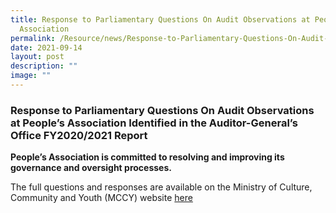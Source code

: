 ```yaml
---
title: Response to Parliamentary Questions On Audit Observations at People's
  Association
permalink: /Resource/news/Response-to-Parliamentary-Questions-On-Audit-Observations-at-Peoples-Association/
date: 2021-09-14
layout: post
description: ""
image: ""
---
```

### Response to Parliamentary Questions On Audit Observations at People’s Association Identified in the Auditor-General’s Office FY2020/2021 Report

**People’s Association is committed to resolving and improving its governance and oversight processes.**

The full questions and responses are available on the Ministry of Culture, Community and Youth (MCCY) website [here](https://www.mccy.gov.sg/about-us/news-and-resources/parliamentary-matters/2021/sep/people-association-governance-processes)